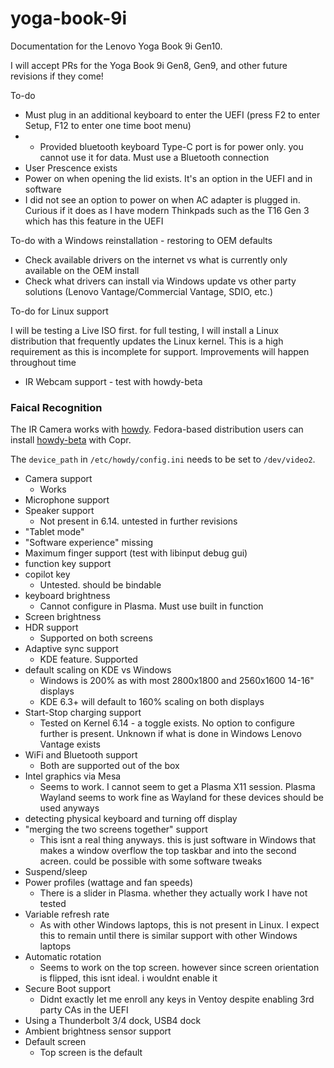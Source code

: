 # yoga-book-9i
Documentation for the Lenovo Yoga Book 9i Gen10.

I will accept PRs for the Yoga Book 9i Gen8, Gen9, and other future revisions if they come!

To-do

- Must plug in an additional keyboard to enter the UEFI (press F2 to enter Setup, F12 to enter one time boot menu)
- - Provided bluetooth keyboard Type-C port is for power only. you cannot use it for data. Must use a Bluetooth connection
- User Prescence exists
- Power on when opening the lid exists. It's an option in the UEFI and in software
- I did not see an option to power on when AC adapter is plugged in. Curious if it does as I have modern Thinkpads such as the T16 Gen 3 which has this feature in the UEFI

To-do with a Windows reinstallation - restoring to OEM defaults

- Check available drivers on the internet vs what is currently only available on the OEM install
- Check what drivers can install via Windows update vs other party solutions (Lenovo Vantage/Commercial Vantage, SDIO, etc.)

To-do for Linux support

I will be testing a Live ISO first. for full testing, I will install a Linux distribution that frequently updates the Linux kernel. This is a high requirement as this is incomplete for support. Improvements will happen throughout time

- IR Webcam support - test with howdy-beta
### Faical Recognition

The IR Camera works with [howdy](https://github.com/boltgolt/howdy). Fedora-based distribution users can install [howdy-beta](https://copr.fedorainfracloud.org/coprs/principis/howdy-beta/) with Copr.

The `device_path` in `/etc/howdy/config.ini` needs to be set to `/dev/video2`.

- Camera support
   - Works
- Microphone support
- Speaker support
   - Not present in 6.14. untested in further revisions
- "Tablet mode"
- "Software experience" missing
- Maximum finger support (test with libinput debug gui)
- function key support
- copilot key
   - Untested. should be bindable
- keyboard brightness
   - Cannot configure in Plasma. Must use built in function
- Screen brightness
- HDR support
   - Supported on both screens
- Adaptive sync support
   - KDE feature. Supported
- default scaling on KDE vs Windows
   - Windows is 200% as with most 2800x1800 and 2560x1600 14-16" displays
   - KDE 6.3+ will default to 160% scaling on both displays
- Start-Stop charging support
   - Tested on Kernel 6.14 - a toggle exists. No option to configure further is present. Unknown if what is done in Windows Lenovo Vantage exists
- WiFi and Bluetooth support
    - Both are supported out of the box
- Intel graphics via Mesa
    - Seems to work. I cannot seem to get a Plasma X11 session. Plasma Wayland seems to work fine as Wayland for these devices should be used anyways
- detecting physical keyboard and turning off display
- "merging the two screens together" support
    - This isnt a real thing anyways. this is just software in Windows that makes a window overflow the top taskbar and into the second acreen. could be possible with some software tweaks
- Suspend/sleep
- Power profiles (wattage and fan speeds)
    - There is a slider in Plasma. whether they actually work I have not tested
- Variable refresh rate
    - As with other Windows laptops, this is not present in Linux. I expect this to remain until there is similar support with other Windows laptops
- Automatic rotation
    - Seems to work on the top screen. however since screen orientation is flipped, this isnt ideal. i wouldnt enable it
- Secure Boot support
    - Didnt exactly let me enroll any keys in Ventoy despite enabling 3rd party CAs in the UEFI
- Using a Thunderbolt 3/4 dock, USB4 dock
- Ambient brightness sensor support
- Default screen
    - Top screen is the default


